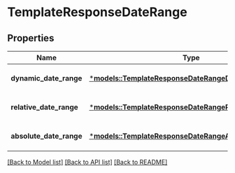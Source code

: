 # TemplateResponseDateRange

## Properties
Name | Type | Description | Notes
------------ | ------------- | ------------- | -------------
**dynamic_date_range** | [***models::TemplateResponseDateRangeDynamicDateRange**](TemplateResponse_date_range_dynamic_date_range.md) |  | [optional] [default to None]
**relative_date_range** | [***models::TemplateResponseDateRangeRelativeDateRange**](TemplateResponse_date_range_relative_date_range.md) |  | [optional] [default to None]
**absolute_date_range** | [***models::TemplateResponseDateRangeAbsoluteDateRange**](TemplateResponse_date_range_absolute_date_range.md) |  | [optional] [default to None]

[[Back to Model list]](../README.md#documentation-for-models) [[Back to API list]](../README.md#documentation-for-api-endpoints) [[Back to README]](../README.md)


